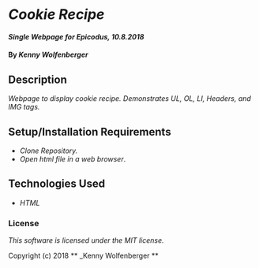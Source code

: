 #  _Cookie Recipe_

#### _Single Webpage for Epicodus, 10.8.2018_

#### By _**Kenny Wolfenberger**_

## Description

_Webpage to display cookie recipe. Demonstrates UL, OL, LI, Headers, and IMG tags._

## Setup/Installation Requirements
* _Clone Repository._
* _Open html file in a web browser_.



## Technologies Used
* _HTML_


### License

*This software is licensed under the MIT license.*

Copyright (c) 2018 ** _Kenny Wolfenberger **
